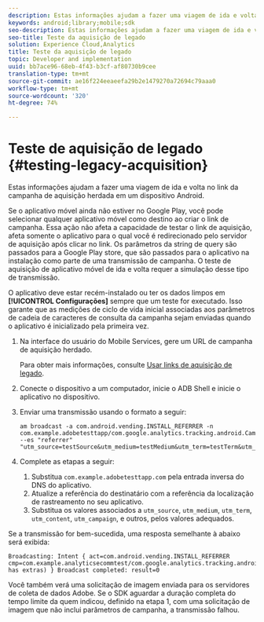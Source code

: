 ```yaml
---
description: Estas informações ajudam a fazer uma viagem de ida e volta no link da campanha de aquisição herdada em um dispositivo Android.
keywords: android;library;mobile;sdk
seo-description: Estas informações ajudam a fazer uma viagem de ida e volta no link da campanha de aquisição herdada em um dispositivo Android.
seo-title: Teste da aquisição de legado
solution: Experience Cloud,Analytics
title: Teste da aquisição de legado
topic: Developer and implementation
uuid: bb7ace96-68eb-4f43-b3cf-af80730b9cee
translation-type: tm+mt
source-git-commit: ae16f224eeaeefa29b2e1479270a72694c79aaa0
workflow-type: tm+mt
source-wordcount: '320'
ht-degree: 74%

---
```



# Teste de aquisição de legado {#testing-legacy-acquisition}

Estas informações ajudam a fazer uma viagem de ida e volta no link da campanha de aquisição herdada em um dispositivo Android.

Se o aplicativo móvel ainda não estiver no Google Play, você pode selecionar qualquer aplicativo móvel como destino ao criar o link de campanha. Essa ação não afeta a capacidade de testar o link de aquisição, afeta somente o aplicativo para o qual você é redirecionado pelo servidor de aquisição após clicar no link. Os parâmetros da string de query são passados para a Google Play store, que são passados para o aplicativo na instalação como parte de uma transmissão de campanha. O teste de aquisição de aplicativo móvel de ida e volta requer a simulação desse tipo de transmissão.

O aplicativo deve estar recém-instalado ou ter os dados limpos em **[!UICONTROL Configurações]** sempre que um teste for executado. Isso garante que as medições de ciclo de vida inicial associadas aos parâmetros de cadeia de caracteres de consulta da campanha sejam enviadas quando o aplicativo é inicializado pela primeira vez.

1. Na interface do usuário do Mobile Services, gere um URL de campanha de aquisição herdado.

   Para obter mais informações, consulte [Usar links de aquisição de legado](/help/using/acquisition-main/c-marketing-links-builder/t-create-edit-adobe-links/c-use-legacy-acquisition-links/c-use-legacy-acquisition-links.md).
1. Conecte o dispositivo a um computador, inicie o ADB Shell e inicie o aplicativo no dispositivo.
1. Enviar uma transmissão usando o formato a seguir:

   ```
   am broadcast -a com.android.vending.INSTALL_REFERRER -n com.example.adobetesttapp/com.google.analytics.tracking.android.CampaignTrackingReceiver --es "referrer" "utm_source=testSource&utm_medium=testMedium&utm_term=testTerm&utm_content=testContent&utm_campaign=testCampaign&trackingcode=trackingvalue"
   ```

1. Complete as etapas a seguir:
   1. Substitua `com.example.adobetesttapp.com` pela entrada inversa do DNS do aplicativo.
   1. Atualize a referência do destinatário com a referência da localização de rastreamento no seu aplicativo.
   1. Substitua os valores associados a `utm_source`, `utm_medium`, `utm_term`, `utm_content`, `utm_campaign`, e outros, pelos valores adequados.

Se a transmissão for bem-sucedida, uma resposta semelhante à abaixo será exibida:

```
Broadcasting: Intent { act=com.android.vending.INSTALL_REFERRER cmp=com.example.analyticsecommtest/com.google.analytics.tracking.android.AnalyticsReceiver has extras) } Broadcast completed: result=0
```

Você também verá uma solicitação de imagem enviada para os servidores de coleta de dados Adobe. Se o SDK aguardar a duração completa do tempo limite da quem indicou, definido na etapa 1, com uma solicitação de imagem que não inclui parâmetros de campanha, a transmissão falhou.
